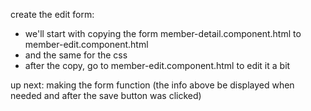 create the edit form:

* we'll start with copying the form member-detail.component.html to member-edit.component.html
* and the same for the css
* after the copy, go to member-edit.component.html to edit it a bit

up next: making the form function (the info above be displayed when needed and after the save button was clicked)


